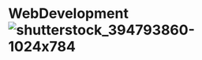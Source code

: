 # WebDevelopment![shutterstock_394793860-1024x784](https://user-images.githubusercontent.com/58108015/175264417-de775a62-14d5-44c4-8ac2-5eefc0283416.jpg)
